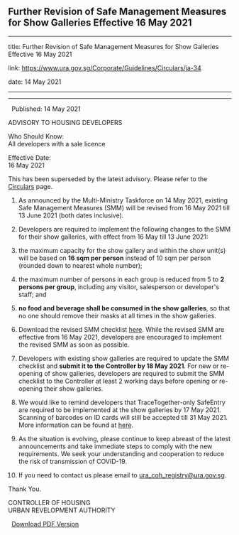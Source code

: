 ## Further Revision of Safe Management Measures for Show Galleries Effective 16 May 2021
---
title: Further Revision of Safe Management Measures for Show Galleries Effective 16 May 2021

link: https://www.ura.gov.sg/Corporate/Guidelines/Circulars/ja-34

date: 14 May 2021

---

-------------------------------------------------------------------------------------

  Published: 14 May 2021

  

ADVISORY TO HOUSING DEVELOPERS

  

Who Should Know:  
All developers with a sale licence

  

Effective Date:  
16 May 2021

  

This has been superseded by the latest advisory. Please refer to the [Circulars](https://www.ura.gov.sg/Corporate/Guidelines/Circulars) page.

1.  As announced by the Multi-Ministry Taskforce on 14 May 2021, existing Safe Management Measures (SMM) will be revised from 16 May 2021 till 13 June 2021 (both dates inclusive).
  
3.  Developers are required to implement the following changes to the SMM for their show galleries, with effect from 16 May till 13 June 2021:
  

1.  the maximum capacity for the show gallery and within the show unit(s) will be based on **16 sqm per person** instead of 10 sqm per person (rounded down to nearest whole number);
  
3.  the maximum number of persons in each group is reduced from 5 to **2 persons per group**, including any visitor, salesperson or developer's staff; and
  
5.  **no food and beverage shall be consumed in the show galleries**, so that no one should remove their masks at all times in the show galleries.

  
7.  Download the revised SMM checklist [here](https://www.ura.gov.sg/-/media/Corporate/Guidelines/Development-control/Circulars/2021/May/CHECKLIST-ON-SAFE-MANAGEMENT-MEASURES-IN-SHOW-GALLERY_20210514.docx). While the revised SMM are effective from 16 May 2021, developers are encouraged to implement the revised SMM as soon as possible.
  
9.  Developers with existing show galleries are required to update the SMM checklist and **submit it to the Controller by 18 May 2021**. For new or re-opening of show galleries, developers are required to submit the SMM checklist to the Controller at least 2 working days before opening or re-opening their show galleries.
  
11.  We would like to remind developers that TraceTogether-only SafeEntry are required to be implemented at the show galleries by 17 May 2021. Scanning of barcodes on ID cards will still be accepted till 31 May 2021. More information can be found at [here](https://support.safeentry.gov.sg/hc/en-us/articles/900004492446).
  
13.  As the situation is evolving, please continue to keep abreast of the latest announcements and take immediate steps to comply with the new requirements. We seek your understanding and cooperation to reduce the risk of transmission of COVID-19.
  
15.  If you need to contact us please email to [ura\_coh\_registry@ura.gov.sg](https://www.ura.gov.sgmailto:ura_coh_registry@ura.gov.sg).
  

Thank You.  
  
CONTROLLER OF HOUSING  
URBAN REVELOPMENT AUTHORITY

  



  [Download PDF Version](https://www.ura.gov.sg/services/download_file.aspx?f={322EBF44-6CA7-47D0-8AEC-5F758BB6A872})

